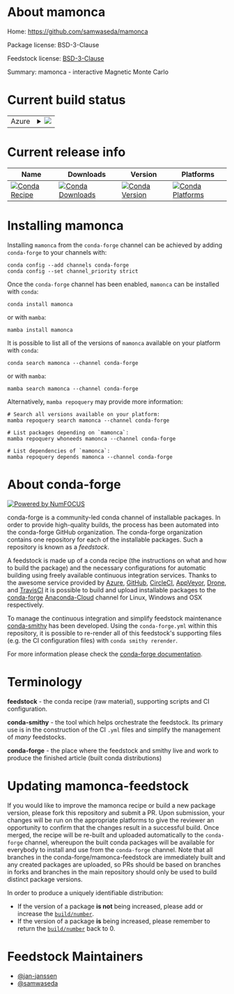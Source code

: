 About mamonca
=============

Home: https://github.com/samwaseda/mamonca

Package license: BSD-3-Clause

Feedstock license: [BSD-3-Clause](https://github.com/conda-forge/mamonca-feedstock/blob/main/LICENSE.txt)

Summary: mamonca - interactive Magnetic Monte Carlo

Current build status
====================


<table>
    
  <tr>
    <td>Azure</td>
    <td>
      <details>
        <summary>
          <a href="https://dev.azure.com/conda-forge/feedstock-builds/_build/latest?definitionId=18655&branchName=main">
            <img src="https://dev.azure.com/conda-forge/feedstock-builds/_apis/build/status/mamonca-feedstock?branchName=main">
          </a>
        </summary>
        <table>
          <thead><tr><th>Variant</th><th>Status</th></tr></thead>
          <tbody><tr>
              <td>linux_64_python3.10.____cpython</td>
              <td>
                <a href="https://dev.azure.com/conda-forge/feedstock-builds/_build/latest?definitionId=18655&branchName=main">
                  <img src="https://dev.azure.com/conda-forge/feedstock-builds/_apis/build/status/mamonca-feedstock?branchName=main&jobName=linux&configuration=linux%20linux_64_python3.10.____cpython" alt="variant">
                </a>
              </td>
            </tr><tr>
              <td>linux_64_python3.11.____cpython</td>
              <td>
                <a href="https://dev.azure.com/conda-forge/feedstock-builds/_build/latest?definitionId=18655&branchName=main">
                  <img src="https://dev.azure.com/conda-forge/feedstock-builds/_apis/build/status/mamonca-feedstock?branchName=main&jobName=linux&configuration=linux%20linux_64_python3.11.____cpython" alt="variant">
                </a>
              </td>
            </tr><tr>
              <td>linux_64_python3.8.____cpython</td>
              <td>
                <a href="https://dev.azure.com/conda-forge/feedstock-builds/_build/latest?definitionId=18655&branchName=main">
                  <img src="https://dev.azure.com/conda-forge/feedstock-builds/_apis/build/status/mamonca-feedstock?branchName=main&jobName=linux&configuration=linux%20linux_64_python3.8.____cpython" alt="variant">
                </a>
              </td>
            </tr><tr>
              <td>linux_64_python3.9.____cpython</td>
              <td>
                <a href="https://dev.azure.com/conda-forge/feedstock-builds/_build/latest?definitionId=18655&branchName=main">
                  <img src="https://dev.azure.com/conda-forge/feedstock-builds/_apis/build/status/mamonca-feedstock?branchName=main&jobName=linux&configuration=linux%20linux_64_python3.9.____cpython" alt="variant">
                </a>
              </td>
            </tr>
          </tbody>
        </table>
      </details>
    </td>
  </tr>
</table>

Current release info
====================

| Name | Downloads | Version | Platforms |
| --- | --- | --- | --- |
| [![Conda Recipe](https://img.shields.io/badge/recipe-mamonca-green.svg)](https://anaconda.org/conda-forge/mamonca) | [![Conda Downloads](https://img.shields.io/conda/dn/conda-forge/mamonca.svg)](https://anaconda.org/conda-forge/mamonca) | [![Conda Version](https://img.shields.io/conda/vn/conda-forge/mamonca.svg)](https://anaconda.org/conda-forge/mamonca) | [![Conda Platforms](https://img.shields.io/conda/pn/conda-forge/mamonca.svg)](https://anaconda.org/conda-forge/mamonca) |

Installing mamonca
==================

Installing `mamonca` from the `conda-forge` channel can be achieved by adding `conda-forge` to your channels with:

```
conda config --add channels conda-forge
conda config --set channel_priority strict
```

Once the `conda-forge` channel has been enabled, `mamonca` can be installed with `conda`:

```
conda install mamonca
```

or with `mamba`:

```
mamba install mamonca
```

It is possible to list all of the versions of `mamonca` available on your platform with `conda`:

```
conda search mamonca --channel conda-forge
```

or with `mamba`:

```
mamba search mamonca --channel conda-forge
```

Alternatively, `mamba repoquery` may provide more information:

```
# Search all versions available on your platform:
mamba repoquery search mamonca --channel conda-forge

# List packages depending on `mamonca`:
mamba repoquery whoneeds mamonca --channel conda-forge

# List dependencies of `mamonca`:
mamba repoquery depends mamonca --channel conda-forge
```


About conda-forge
=================

[![Powered by
NumFOCUS](https://img.shields.io/badge/powered%20by-NumFOCUS-orange.svg?style=flat&colorA=E1523D&colorB=007D8A)](https://numfocus.org)

conda-forge is a community-led conda channel of installable packages.
In order to provide high-quality builds, the process has been automated into the
conda-forge GitHub organization. The conda-forge organization contains one repository
for each of the installable packages. Such a repository is known as a *feedstock*.

A feedstock is made up of a conda recipe (the instructions on what and how to build
the package) and the necessary configurations for automatic building using freely
available continuous integration services. Thanks to the awesome service provided by
[Azure](https://azure.microsoft.com/en-us/services/devops/), [GitHub](https://github.com/),
[CircleCI](https://circleci.com/), [AppVeyor](https://www.appveyor.com/),
[Drone](https://cloud.drone.io/welcome), and [TravisCI](https://travis-ci.com/)
it is possible to build and upload installable packages to the
[conda-forge](https://anaconda.org/conda-forge) [Anaconda-Cloud](https://anaconda.org/)
channel for Linux, Windows and OSX respectively.

To manage the continuous integration and simplify feedstock maintenance
[conda-smithy](https://github.com/conda-forge/conda-smithy) has been developed.
Using the ``conda-forge.yml`` within this repository, it is possible to re-render all of
this feedstock's supporting files (e.g. the CI configuration files) with ``conda smithy rerender``.

For more information please check the [conda-forge documentation](https://conda-forge.org/docs/).

Terminology
===========

**feedstock** - the conda recipe (raw material), supporting scripts and CI configuration.

**conda-smithy** - the tool which helps orchestrate the feedstock.
                   Its primary use is in the construction of the CI ``.yml`` files
                   and simplify the management of *many* feedstocks.

**conda-forge** - the place where the feedstock and smithy live and work to
                  produce the finished article (built conda distributions)


Updating mamonca-feedstock
==========================

If you would like to improve the mamonca recipe or build a new
package version, please fork this repository and submit a PR. Upon submission,
your changes will be run on the appropriate platforms to give the reviewer an
opportunity to confirm that the changes result in a successful build. Once
merged, the recipe will be re-built and uploaded automatically to the
`conda-forge` channel, whereupon the built conda packages will be available for
everybody to install and use from the `conda-forge` channel.
Note that all branches in the conda-forge/mamonca-feedstock are
immediately built and any created packages are uploaded, so PRs should be based
on branches in forks and branches in the main repository should only be used to
build distinct package versions.

In order to produce a uniquely identifiable distribution:
 * If the version of a package **is not** being increased, please add or increase
   the [``build/number``](https://docs.conda.io/projects/conda-build/en/latest/resources/define-metadata.html#build-number-and-string).
 * If the version of a package **is** being increased, please remember to return
   the [``build/number``](https://docs.conda.io/projects/conda-build/en/latest/resources/define-metadata.html#build-number-and-string)
   back to 0.

Feedstock Maintainers
=====================

* [@jan-janssen](https://github.com/jan-janssen/)
* [@samwaseda](https://github.com/samwaseda/)

